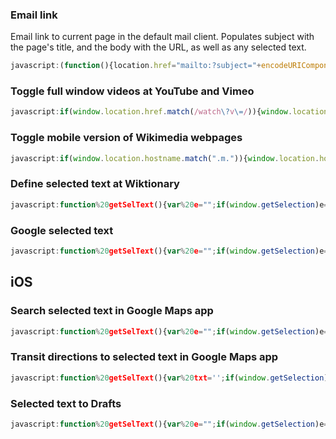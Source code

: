 ### Email link
Email link to current page in the default mail client. Populates subject with the page's title, and the body with the URL, as well as any selected text.

```javascript
javascript:(function(){location.href="mailto:?subject="+encodeURIComponent(document.title)+"&body="+(encodeURIComponent(window.location)+escape("\n\n"))+window.getSelection()})();
```

### Toggle full window videos at YouTube and Vimeo

```javascript
javascript:if(window.location.href.match(/watch\?v\=/)){window.location.href=document.URL.replace("watch?v=","v/")}else if(window.location.href.match(/youtube.googleapis.com\/v\//)){window.location.href=document.URL.replace("youtube.googleapis.com/v/","youtube.com/watch?v=")}else if(window.location.href.match(/v\//)){window.location.href=document.URL.replace("v/","watch?v=")}else if(window.location.href.match(/\/vimeo/)){window.location.href=document.URL.replace("vimeo.com","player.vimeo.com/video")}else if(window.location.href.match(/player.vimeo/)){window.location.href=document.URL.replace("player.vimeo.com/video","vimeo.com")}else{alert("Try again at youtube.com or vimeo.com")}
```
### Toggle mobile version of Wikimedia webpages

```javascript
javascript:if(window.location.hostname.match(".m.")){window.location.hostname=window.location.hostname.replace(".m.",".");}else{window.location.hostname=window.location.hostname.replace(".",".m.");}
```

### Define selected text at Wiktionary

```javascript
javascript:function%20getSelText(){var%20e="";if(window.getSelection)e=window.getSelection();else%20if(document.getSelection)e=document.getSelection();else{if(!document.selection)return"";e=document.selection.createRange().text}return%20e}var%20q=getSelText();window.location="https://en.m.wiktionary.org/wiki/"+escape(q);
```

### Google selected text

```javascript
javascript:function%20getSelText(){var%20e="";if(window.getSelection)e=window.getSelection();else%20if(document.getSelection)e=document.getSelection();else{if(!document.selection)return"";e=document.selection.createRange().text}return%20e}var%20query=getSelText();window.location="http://google.com/search?q="+escape(query);
```

## iOS

### Search selected text in Google Maps app

```javascript
javascript:function%20getSelText(){var%20e="";if(window.getSelection)e=window.getSelection();else%20if(document.getSelection)e=document.getSelection();else{if(!document.selection)return"";e=document.selection.createRange().text}return%20e}var%20q=getSelText(),load=window.open("comgooglemaps://?q="+escape(q));
```

### Transit directions to selected text in Google Maps app

```javascript
javascript:function%20getSelText(){var%20txt='';if(window.getSelection){txt=window.getSelection();}else%20if(document.getSelection){txt=document.getSelection();}else%20if(document.selection){txt=document.selection.createRange().text;}else%20return%20'';return%20txt;}var%20q=getSelText();var%20load=window.open('comgooglemaps://?saddr=My+location&daddr='+escape(q)+'&directionsmode=transit')
```

### Selected text to Drafts

```javascript
javascript:function%20getSelText(){var%20e="";if(window.getSelection)e=window.getSelection();else%20if(document.getSelection)e=document.getSelection();else{if(!document.selection)return"";e=document.selection.createRange().text}return%20e}var%20q=getSelText(),load=window.open("drafts4://x-callback-url/create?text="+escape(q));
```
